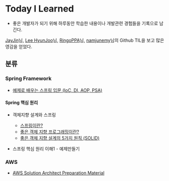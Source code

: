 

# Today I Learned

-   좋은 개발자가 되기 위해 하루동안 학습한 내용이나 개발관련 경험들을 기록으로 남긴다.

[JayJin](https://github.com/milooy)님,  [Lee HyunJoo](https://wayhome25.github.io/)님,  [RingoPPA](https://github.com/ksu3101)님, [namjunemy](https://github.com/namjunemy)님의 Github TIL을 보고 많은 영감을 얻었다.

## 분류
### Spring Framework
-   [예제로 배우는 스프링 입문 (IoC, DI, AOP, PSA)](https://github.com/bum12ark/TIL/blob/main/Spring/%EC%98%88%EC%A0%9C%EB%A1%9C%20%EB%B0%B0%EC%9A%B0%EB%8A%94%20%EC%8A%A4%ED%94%84%EB%A7%81%20%EC%9E%85%EB%AC%B8.md)

#### Spring 핵심 원리

- 객체지향 설계와 스프링
	-   [스프링이란?](https://github.com/bum12ark/TIL/blob/main/Spring/Spring%20Core%20Principles/1_Object%20Oriented%20Design%20and%20Spring/%EC%8A%A4%ED%94%84%EB%A7%81%EC%9D%B4%EB%9E%80.md)
	-   [좋은 객체 지향 프로그래밍이란?](https://github.com/bum12ark/TIL/blob/main/Spring/Spring%20Core%20Principles/1_Object%20Oriented%20Design%20and%20Spring/%EC%A2%8B%EC%9D%80%20%EA%B0%9D%EC%B2%B4%20%EC%A7%80%ED%96%A5%20%ED%94%84%EB%A1%9C%EA%B7%B8%EB%9E%98%EB%B0%8D%EC%9D%B4%EB%9E%80.md)
	-   [좋은 객체 지향 설계의 5가지 원칙 (SOLID)](https://github.com/bum12ark/TIL/blob/main/Spring/Spring%20Core%20Principles/1_Object%20Oriented%20Design%20and%20Spring/%EC%A2%8B%EC%9D%80%20%EA%B0%9D%EC%B2%B4%20%EC%A7%80%ED%96%A5%20%EC%84%A4%EA%B3%84%EC%9D%98%205%EA%B0%80%EC%A7%80%20%EC%9B%90%EC%B9%99%20(SOLID).md)

- 스프링 핵심 원리 이해1 - 예제만들기

### AWS
-   [AWS Solution Architect Preparation Material](https://github.com/bum12ark/TIL/blob/main/AWS/AWS%20Solution%20Architect%20Preparation%20Material.md)
